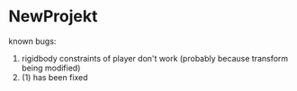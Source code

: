 # NewProjekt
known bugs: <br>
1. rigidbody constraints of player don't work (probably because transform being modified)<br>
2. (1) has been fixed
